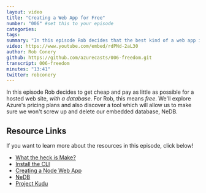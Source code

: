 ```yaml
---
layout: video
title: "Creating a Web App for Free"
number: "006" #set this to your episode
categories:
tags:
summary: "In this episode Rob decides that the best kind of a web app is a *free* web app, and that includes a database! He'll also have a look at Kudu, a useful Azure utility that will help him understand what's going on."
video: https://www.youtube.com/embed/rdPNd-2aL30
author: Rob Conery
github: https://github.com/azurecasts/006-freedom.git 
transcript: 006-freedom
minutes: "13:41"
twitter: robconery
---
```


In this episode Rob decides to get cheap and pay as little as possible for a hosted web site, _with a database_. For Rob, this means _free_. We'll explore Azure's pricing plans and also discover a tool which will allow us to make sure we won't screw up and delete our embedded database, NeDB.

## Resource Links

If you want to learn more about the resources in this episode, click below!

 - [What the heck is Make?](https://www.youtube.com/watch?v=_r7i5X0rXJk)
 - [Install the CLI](https://docs.microsoft.com/cli/azure/install-azure-cli?view=azure-cli-latest?WT.mc_id=docs-azurecasts-robcon)
 - [Creating a Node Web App](https://docs.microsoft.com/en-us/azure/app-service/app-service-web-get-started-nodejs?WT.mc_id=docs-azurecasts-robcon)
 - [NeDB](https://github.com/louischatriot/nedb)
 - [Project Kudu](https://github.com/projectkudu/kudu)


